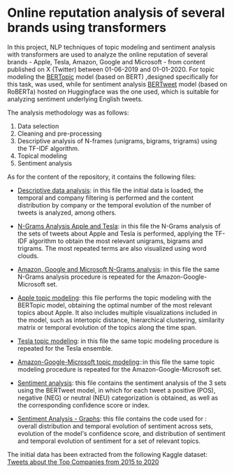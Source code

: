 # Online reputation analysis of several brands using transformers
In this project, NLP techniques of topic modeling and sentiment analysis with transformers are used to analyze the online reputation of several brands - Apple, Tesla, Amazon, Google and Microsoft - from content published on X (Twitter) between 01-06-2019 and 01-01-2020. 
For topic modeling the [BERTopic](https://maartengr.github.io/BERTopic/index.html) model (based on BERT) ,designed specifically for this task, was used, while for sentiment analysis [BERTweet](https://huggingface.co/finiteautomata/bertweet-base-sentiment-analysis) model (based on RoBERTa) hosted on Huggingface was the one used, which is suitable for analyzing sentiment underlying English tweets. 

The analysis methodology was as follows:
1. Data selection
2. Cleaning and pre-processing
3. Descriptive analysis of N-frames (unigrams, bigrams, trigrams) using the TF-IDF algorithm.
4. Topical modeling
5. Sentiment analysis

As for the content of the repository, it contains the following files:
- [Descriptive data analysis](https://github.com/teeterls/TFG_Analisis_Reputacion_Online_Marcas/blob/main/Analisis_Descriptivo_Datos.ipynb): in this file the initial data is loaded, the temporal and company filtering is performed and the content distribution by company or the temporal evolution of the number of tweets is analyzed, among others.
  
* [N-Grams Analysis Apple and Tesla](https://github.com/teeterls/TFG_Analisis_Reputacion_Online_Marcas/blob/main/Ana%CC%81lisis_NGramas_Apple_Tesla.ipynb): in this file the N-Grams analysis of the sets of tweets about Apple and Tesla is performed, applying the TF-IDF algorithm to obtain the most relevant unigrams, bigrams and trigrams. The most repeated terms are also visualized using word clouds.
  
+ [Amazon, Google and Microsoft N-Grams analysis](https://github.com/teeterls/TFG_Analisis_Reputacion_Online_Marcas/blob/main/Ana%CC%81lisis_NGramas_Google_Amazon_Microsoft.ipynb): in this file the same N-Grams analysis procedure is repeated for the Amazon-Google-Microsoft set.
  
+ [Apple topic modeling](https://github.com/teeterls/TFG_Analisis_Reputacion_Online_Marcas/blob/main/Modelado_de_To%CC%81picos_Apple.ipynb): this file performs the topic modeling with the BERTopic model, obtaining the optimal number of the most relevant topics about Apple. It also includes multiple visualizations included in the model, such as intertopic distance, hierarchical clustering, similarity matrix or temporal evolution of the topics along the time span.
  
+ [Tesla topic modeling](https://github.com/teeterls/TFG_Analisis_Reputacion_Online_Marcas/blob/main/Modelado_de_To%CC%81picos_Tesla.ipynb): in this file the same topic modeling procedure is repeated for the Tesla ensemble.
+ [Amazon-Google-Microsoft topic modeling](https://github.com/teeterls/TFG_Analisis_Reputacion_Online_Marcas/blob/main/Modelado_de_To%CC%81picos_Amazon_Google_Microsoft.ipynb)::in this file the same topic modeling procedure is repeated for the Amazon-Google-Microsoft set.

+ [Sentiment analysis](https://github.com/teeterls/TFG_Analisis_Reputacion_Online_Marcas/blob/main/Ana%CC%81lisis_de_sentimientos.ipynb): this file contains the sentiment analysis of the 3 sets using the BERTweet model, in which for each tweet a positive (POS), negative (NEG) or neutral (NEU) categorization is obtained, as well as the corresponding confidence score or index.
+ [Sentiment Analysis - Graphs](https://github.com/teeterls/TFG_Analisis_Reputacion_Online_Marcas/blob/main/Analisis_Sentimientos_Gra%CC%81ficas_Todos_los_Conjuntos.ipynb): this file contains the code used for : overall distribution and temporal evolution of sentiment across sets, evolution of the model's confidence score, and distribution of sentiment and temporal evolution of sentiment for a set of relevant topics.

The initial data has been extracted from the following Kaggle dataset: [Tweets about the Top Companies from 2015 to 2020](https://www.kaggle.com/datasets/omermetinn/tweets-about-the-top-companies-from-2015-to-2020/data)
